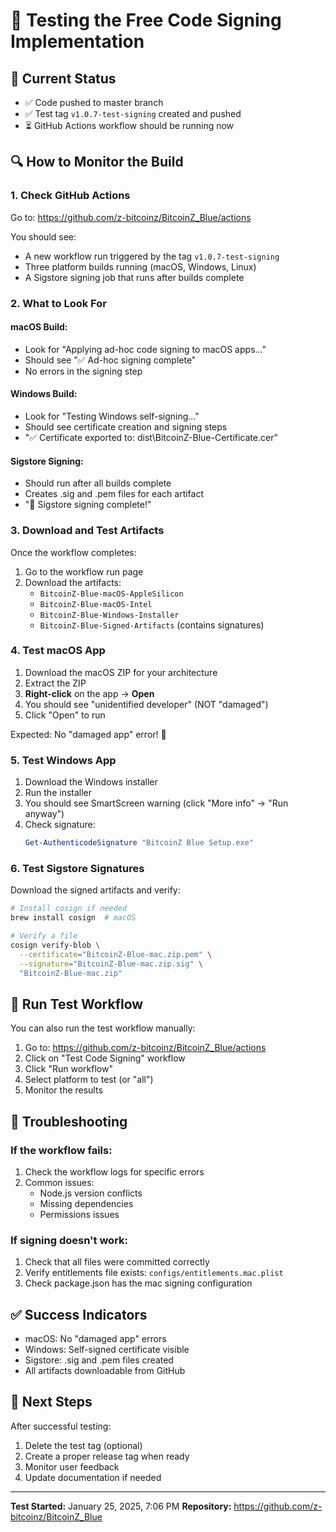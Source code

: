 # 🧪 Testing the Free Code Signing Implementation

## 📍 Current Status
- ✅ Code pushed to master branch
- ✅ Test tag `v1.0.7-test-signing` created and pushed
- ⏳ GitHub Actions workflow should be running now

## 🔍 How to Monitor the Build

### 1. **Check GitHub Actions**
Go to: https://github.com/z-bitcoinz/BitcoinZ_Blue/actions

You should see:
- A new workflow run triggered by the tag `v1.0.7-test-signing`
- Three platform builds running (macOS, Windows, Linux)
- A Sigstore signing job that runs after builds complete

### 2. **What to Look For**

#### macOS Build:
- Look for "Applying ad-hoc code signing to macOS apps..."
- Should see "✅ Ad-hoc signing complete"
- No errors in the signing step

#### Windows Build:
- Look for "Testing Windows self-signing..."
- Should see certificate creation and signing steps
- "✅ Certificate exported to: dist\BitcoinZ-Blue-Certificate.cer"

#### Sigstore Signing:
- Should run after all builds complete
- Creates .sig and .pem files for each artifact
- "🎉 Sigstore signing complete!"

### 3. **Download and Test Artifacts**

Once the workflow completes:

1. Go to the workflow run page
2. Download the artifacts:
   - `BitcoinZ-Blue-macOS-AppleSilicon`
   - `BitcoinZ-Blue-macOS-Intel`
   - `BitcoinZ-Blue-Windows-Installer`
   - `BitcoinZ-Blue-Signed-Artifacts` (contains signatures)

### 4. **Test macOS App**

1. Download the macOS ZIP for your architecture
2. Extract the ZIP
3. **Right-click** on the app → **Open**
4. You should see "unidentified developer" (NOT "damaged")
5. Click "Open" to run

Expected: No "damaged app" error! 🎉

### 5. **Test Windows App**

1. Download the Windows installer
2. Run the installer
3. You should see SmartScreen warning (click "More info" → "Run anyway")
4. Check signature:
   ```powershell
   Get-AuthenticodeSignature "BitcoinZ Blue Setup.exe"
   ```

### 6. **Test Sigstore Signatures**

Download the signed artifacts and verify:
```bash
# Install cosign if needed
brew install cosign  # macOS

# Verify a file
cosign verify-blob \
  --certificate="BitcoinZ-Blue-mac.zip.pem" \
  --signature="BitcoinZ-Blue-mac.zip.sig" \
  "BitcoinZ-Blue-mac.zip"
```

## 🧪 Run Test Workflow

You can also run the test workflow manually:

1. Go to: https://github.com/z-bitcoinz/BitcoinZ_Blue/actions
2. Click on "Test Code Signing" workflow
3. Click "Run workflow"
4. Select platform to test (or "all")
5. Monitor the results

## 🐛 Troubleshooting

### If the workflow fails:
1. Check the workflow logs for specific errors
2. Common issues:
   - Node.js version conflicts
   - Missing dependencies
   - Permissions issues

### If signing doesn't work:
1. Check that all files were committed correctly
2. Verify entitlements file exists: `configs/entitlements.mac.plist`
3. Check package.json has the mac signing configuration

## ✅ Success Indicators

- macOS: No "damaged app" errors
- Windows: Self-signed certificate visible
- Sigstore: .sig and .pem files created
- All artifacts downloadable from GitHub

## 📝 Next Steps

After successful testing:
1. Delete the test tag (optional)
2. Create a proper release tag when ready
3. Monitor user feedback
4. Update documentation if needed

---

**Test Started:** January 25, 2025, 7:06 PM
**Repository:** https://github.com/z-bitcoinz/BitcoinZ_Blue
